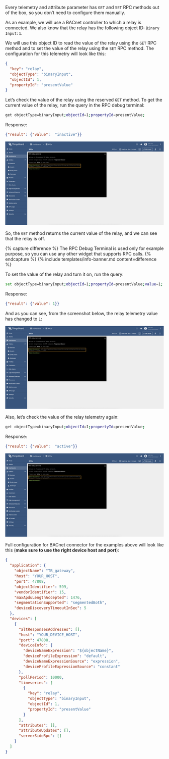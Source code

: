 Every telemetry and attribute parameter has `GET` and `SET` RPC methods out of the box, so you don’t need to configure 
them manually.

As an example, we will use a BACnet controller to which a relay is connected. We also know that the relay has the 
following object ID: `Binary Input:1`.

We will use this object ID to read the value of the relay using the `GET` RPC method and to set the value of the relay 
using the `SET` RPC method. The configuration for this telemetry will look like this:

```json
{
  "key": "relay",
  "objectType": "binaryInput",
  "objectId": 1,
  "propertyId": "presentValue"
}
```

Let’s check the value of the relay using the reserved `GET` method. To get the current value of the relay, run the query
in the RPC debug terminal:

```bash
get objectType=binaryInput;objectId=1;propertyId=presentValue;
```

Response:

```json
{"result": {"value":  "inactive"}}
```

![image](/images/gateway/bacnet-connector/examples/reserved-rpc-result-1.png)

So, the `GET` method returns the current value of the relay, and we can see that the relay is off.

{% capture difference %}
The RPC Debug Terminal is used only for example purpose, so you can use any other widget that supports RPC calls.
{% endcapture %}
{% include templates/info-banner.md content=difference %}

To set the value of the relay and turn it on, run the query:

```bash
set objectType=binaryInput;objectId=1;propertyId=presentValue;value=1;
```

Response:

```json
{"result": {"value": 1}}
```

And as you can see, from the screenshot below, the relay telemetry value has changed to `1`:

![image](/images/gateway/bacnet-connector/examples/reserved-rpc-result-2.png)

Also, let’s check the value of the relay telemetry again:

```bash
get objectType=binaryInput;objectId=1;propertyId=presentValue;
```

Response:

```json
{"result": {"value":  "active"}}
```

![image](/images/gateway/bacnet-connector/examples/reserved-rpc-result-3.png)

Full configuration for BACnet connector for the examples above will look like this 
(**make sure to use the right device host and port**):

```json
{
  "application": {
    "objectName": "TB_gateway",
    "host": "YOUR_HOST",
    "port": 47808,
    "objectIdentifier": 599,
    "vendorIdentifier": 15,
    "maxApduLengthAccepted": 1476,
    "segmentationSupported": "segmentedBoth",
    "deviceDiscoveryTimeoutInSec": 5
  },
  "devices": [
    {
      "altResponsesAddresses": [],
      "host": "YOUR_DEVICE_HOST",
      "port": 47808,
      "deviceInfo": {
        "deviceNameExpression": "${objectName}",
        "deviceProfileExpression": "default",
        "deviceNameExpressionSource": "expression",
        "deviceProfileExpressionSource": "constant"
      },
      "pollPeriod": 10000,
      "timeseries": [
        {
          "key": "relay",
          "objectType": "binaryInput",
          "objectId": 1,
          "propertyId": "presentValue"
        }
      ],
      "attributes": [],
      "attributeUpdates": [],
      "serverSideRpc": []
    }
  ]
}
```
